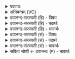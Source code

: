<details><summary>पदपाठः</summary>

प॒ञ्चस्विति॑। प॒ञ्चऽसु॑। अ॒न्तरित्य॒न्तः। पुरु॑षः। आ। वि॒वे॒श॒। तानि॑। अ॒न्तरित्य॒न्तः। पुरु॑षे। अर्पि॑तानि। ए॒तत्। त्वा॒। अत्र॑। प्र॒ति॒म॒न्वा॒न इति॑ प्रतिऽमन्वा॒नः। अ॒स्मि॒। न। मा॒यया॑। भ॒व॒सि॒। उत्त॑र॒ इत्युत्ऽत॑रः। मत्। ५२।
</details>

<details><summary>अधिमन्त्रम् (VC)</summary>

- परमेश्वरो देवता
- प्रजापतिर्ऋषिः
- विराट्त्रिष्टुप्
- धैवतः
</details>

<details><summary>दयानन्द-सरस्वती (हि) - विषयः</summary>

पूर्व मन्त्र में कहे प्रश्नों के उत्तर अगले मन्त्र में कहते हैं ॥
</details>

<details><summary>दयानन्द-सरस्वती (हि) - पदार्थः</summary>

पदार्थान्वयभाषाः -  हे जानने की इच्छावाले पुरुष ! (पञ्चसु) पाँच भूतों वा उनकी सूक्ष्म मात्राओं में (अन्तः) भीतर (पुरुषः) पूर्ण परमात्मा (आ, विवेश) अपनी व्याप्ति से अच्छे प्रकार व्याप्त हो रहा है, (तानि) वे पञ्चभूत वा तन्मात्रा (पुरुषे) पूर्ण परमात्मा पुरुष के (अन्तः) भीतर (अर्पितानि) स्थापित किये हैं, (एतत्) यह (अत्र) इस जगत् में (त्वा) आपको (प्रतिमन्वानः) प्रत्यक्ष जानता हुआ मैं समाधान-कर्त्ता (अस्मि) हूँ, जो (मायया) उत्तम बुद्धि से युक्त तू (भवसि) होता है तो (मत्) मुझ से (उत्तरः) उत्तम समाधान-कर्त्ता कोई भी (न) नहीं है, यह तू जान ॥५२ ॥
</details>

<details><summary>दयानन्द-सरस्वती (हि) - भावार्थः</summary>

भावार्थभाषाः -  परमेश्वर उपदेश करता है कि हे मनुष्यो ! मेरे ऊपर कोई भी नहीं है। मैं ही सब का आधार, सब में व्याप्त होके धारण करता हूँ। मेरे व्याप्त होने से सब पदार्थ अपने-अपने नियम में स्थित हैं। हे सब से उत्तम योगी विद्वान् लोगो ! आप लोग इस मेरे विज्ञान को जनाओ ॥५२ ॥
</details>

<details><summary>दयानन्द-सरस्वती (सं) - विषयः</summary>

पूर्वमन्त्रोक्तप्रश्नयोरुत्तरमाह ॥
</details>

<details><summary>दयानन्द-सरस्वती (सं) - पदार्थः</summary>

पदार्थान्वयभाषाः -  हे जिज्ञासो ! पञ्चस्वन्तः पुरुष आ विवेश तानि पुरुषेऽन्तरर्पितानि। एतदत्र त्वा प्रतिमन्वानोऽहं समाधाताऽस्मि। यदि मायया युक्तस्त्वं भवसि तर्हि मदुत्तरः समाधाता कश्चिन्नास्तीति विजानीहि ॥५२ ॥
</details>

<details><summary>दयानन्द-सरस्वती (सं) - भावार्थः</summary>

भावार्थभाषाः -  परमेश्वर उपदिशति−हे मनुष्याः ! मदुत्तरः कोऽपि नास्ति। अहमेव सर्वेषामाधारः सर्वमभिव्याप्य धरामि। मयि व्याप्ते सर्वाणि वस्तूनि स्वस्वनियमे स्थितानि सन्ति। हे सर्वोत्तमा योगिनो विद्वांसो ! भवन्तो ममेदं विज्ञानं विज्ञापयत ॥५२ ॥
</details>

<details><summary>सविता जोशी ← दयानन्दः (म) - भावार्थः</summary>

भावार्थभाषाः -  परमेश्वर उपदेश करतो की हे माणसांनो ! माझ्यापेक्षा मोठा कोणी नाही. मीच सर्वांचा आधार असून सर्वात व्याप्त असून, सर्वांना धारण करतो. मी सर्वात व्याप्त असल्यामुळे सर्व पदार्थ आपापल्या नियमात स्थित आहेत. हे उत्तम योगी विद्वानांनो ! माझे हे विज्ञान तुम्ही जाणा.
</details>